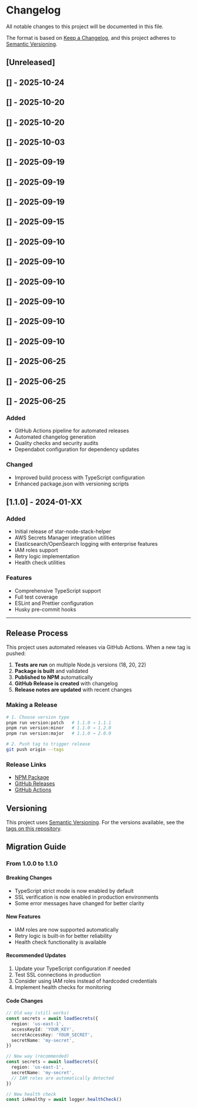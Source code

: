 # Changelog

All notable changes to this project will be documented in this file.

The format is based on [Keep a Changelog](https://keepachangelog.com/en/1.0.0/),
and this project adheres to [Semantic Versioning](https://semver.org/spec/v2.0.0.html).

## [Unreleased]

## [] - 2025-10-24

## [] - 2025-10-20

## [] - 2025-10-20

## [] - 2025-10-03

## [] - 2025-09-19

## [] - 2025-09-19

## [] - 2025-09-19

## [] - 2025-09-15

## [] - 2025-09-10

## [] - 2025-09-10

## [] - 2025-09-10

## [] - 2025-09-10

## [] - 2025-09-10

## [] - 2025-09-10

## [] - 2025-06-25

## [] - 2025-06-25

## [] - 2025-06-25

### Added

- GitHub Actions pipeline for automated releases
- Automated changelog generation
- Quality checks and security audits
- Dependabot configuration for dependency updates

### Changed

- Improved build process with TypeScript configuration
- Enhanced package.json with versioning scripts

## [1.1.0] - 2024-01-XX

### Added

- Initial release of star-node-stack-helper
- AWS Secrets Manager integration utilities
- Elasticsearch/OpenSearch logging with enterprise features
- IAM roles support
- Retry logic implementation
- Health check utilities

### Features

- Comprehensive TypeScript support
- Full test coverage
- ESLint and Prettier configuration
- Husky pre-commit hooks

---

## Release Process

This project uses automated releases via GitHub Actions. When a new tag is pushed:

1. **Tests are run** on multiple Node.js versions (18, 20, 22)
2. **Package is built** and validated
3. **Published to NPM** automatically
4. **GitHub Release is created** with changelog
5. **Release notes are updated** with recent changes

### Making a Release

```bash
# 1. Choose version type
pnpm run version:patch   # 1.1.0 → 1.1.1
pnpm run version:minor   # 1.1.0 → 1.2.0
pnpm run version:major   # 1.1.0 → 2.0.0

# 2. Push tag to trigger release
git push origin --tags
```

### Release Links

- [NPM Package](https://www.npmjs.com/package/star-node-stack-helper)
- [GitHub Releases](https://github.com/starbem/star-node-stack-helper/releases)
- [GitHub Actions](https://github.com/starbem/star-node-stack-helper/actions)

## Versioning

This project uses [Semantic Versioning](https://semver.org/). For the versions available, see the [tags on this repository](https://github.com/starbem/star-node-stack-helper/tags).

## Migration Guide

### From 1.0.0 to 1.1.0

#### Breaking Changes

- TypeScript strict mode is now enabled by default
- SSL verification is now enabled in production environments
- Some error messages have changed for better clarity

#### New Features

- IAM roles are now supported automatically
- Retry logic is built-in for better reliability
- Health check functionality is available

#### Recommended Updates

1. Update your TypeScript configuration if needed
2. Test SSL connections in production
3. Consider using IAM roles instead of hardcoded credentials
4. Implement health checks for monitoring

#### Code Changes

```typescript
// Old way (still works)
const secrets = await loadSecrets({
  region: 'us-east-1',
  accessKeyId: 'YOUR_KEY',
  secretAccessKey: 'YOUR_SECRET',
  secretName: 'my-secret',
})

// New way (recommended)
const secrets = await loadSecrets({
  region: 'us-east-1',
  secretName: 'my-secret',
  // IAM roles are automatically detected
})

// New health check
const isHealthy = await logger.healthCheck()
```
